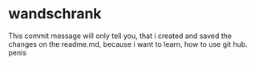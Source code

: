 # wandschrank

This commit message will only tell you, that i created and saved the changes on the readme.md, because i want to learn, how to use git hub.
penis

